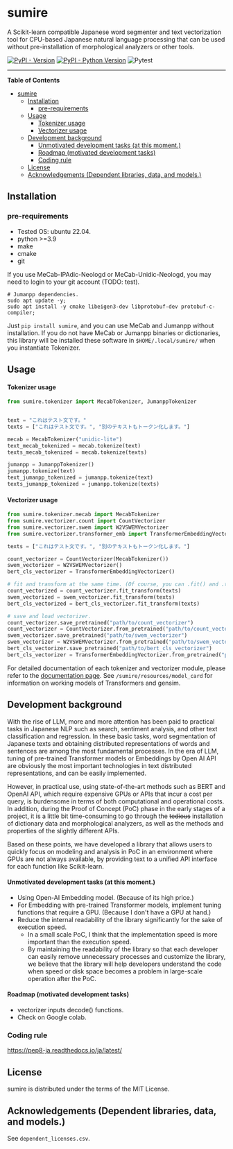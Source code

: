 # sumire

A Scikit-learn compatible Japanese word segmenter and text vectorization tool 
for CPU-based Japanese natural language processing that can be used 
without pre-installation of morphological analyzers or other tools.

[![PyPI - Version](https://img.shields.io/pypi/v/sumire.svg)](https://pypi.org/project/sumire)
[![PyPI - Python Version](https://img.shields.io/pypi/pyversions/sumire.svg)](https://pypi.org/project/sumire)
![Pytest](https://github.com/reiven-c-t/sumire/actions/workflows/python-app.yml/badge.svg)

-----

**Table of Contents**

- [sumire](#sumire)
  * [Installation](#installation)
    + [pre-requirements](#pre-requirements)
  * [Usage](#usage)
      - [Tokenizer usage](#tokenizer-usage)
      - [Vectorizer usage](#vectorizer-usage)
  * [Development background](#development-background)
      - [Unmotivated development tasks (at this moment.)](#unmotivated-development-tasks-at-this-moment)
      - [Roadmap (motivated development tasks)](#roadmap-motivated-development-tasks)
    + [Coding rule](#coding-rule)
  * [License](#license)
  * [Acknowledgements (Dependent libraries, data, and models.)](#acknowledgements-dependent-libraries-data-and-models)

## Installation

### pre-requirements

- Tested OS: ubuntu 22.04.
- python >=3.9
- make
- cmake
- git 

If you use MeCab-IPAdic-Neologd or MeCab-Unidic-Neologd, you may need to login to your git account (TODO: test).

```shell
# Jumanpp dependencies.
sudo apt update -y;
sudo apt install -y cmake libeigen3-dev libprotobuf-dev protobuf-c-compiler;
```

Just `pip install sumire`, and you can use MeCab and Jumanpp without installation.
If you do not have MeCab or Jumanpp binaries or dictionaries, 
this library will be installed these software in `$HOME/.local/sumire/` when you instantiate Tokenizer.


## Usage

#### Tokenizer usage

```python
from sumire.tokenizer import MecabTokenizer, JumanppTokenizer


text = "これはテスト文です。" 
texts = ["これはテスト文です。", "別のテキストもトークン化します。"]

mecab = MecabTokenizer("unidic-lite")
text_mecab_tokenized = mecab.tokenize(text)
texts_mecab_tokenized = mecab.tokenize(texts)

jumanpp = JumanppTokenizer()
jumanpp.tokenize(text)
text_jumanpp_tokenized = jumanpp.tokenize(text)
texts_jumanpp_tokenized = jumanpp.tokenize(texts)
```

#### Vectorizer usage

```python
from sumire.tokenizer.mecab import MecabTokenizer
from sumire.vectorizer.count import CountVectorizer
from sumire.vectorizer.swem import W2VSWEMVectorizer
from sumire.vectorizer.transformer_emb import TransformerEmbeddingVectorizer

texts = ["これはテスト文です。", "別のテキストもトークン化します。"]

count_vectorizer = CountVectorizer(MecabTokenizer())
swem_vectorizer = W2VSWEMVectorizer()
bert_cls_vectorizer = TransformerEmbeddingVectorizer()

# fit and transform at the same time. (Of course, you can .fit() and .transform() separately!)
count_vectorized = count_vectorizer.fit_transform(texts)
swem_vectorized = swem_vectorizer.fit_transform(texts)
bert_cls_vectorized = bert_cls_vectorizer.fit_transform(texts)

# save and load vectorizer.
count_vectorizer.save_pretrained("path/to/count_vectorizer")
count_vectorizer = CountVectorizer.from_pretrained("path/to/count_vectorizer")
swem_vectorizer.save_pretrained("path/to/swem_vectorizer")
swem_vectorizer = W2VSWEMVectorizer.from_pretrained("path/to/swem_vectorizer")
bert_cls_vectorizer.save_pretrained("path/to/bert_cls_vectorizer")
bert_cls_vectorizer = TransformerEmbeddingVectorizer.from_pretrained("path/to/beert_cls_vectorizer")
```

For detailed documentation of each tokenizer and vectorizer module, please refer to the [documentation page](https://reiven-c-t.github.io/sumire/).
See `/sumire/resources/model_card` for information on working models of Transformers and gensim.

## Development background

With the rise of LLM, more and more attention has been paid to 
practical tasks in Japanese NLP such as search, sentiment analysis, and other text classification and regression.
In these basic tasks, word segmentation of Japanese texts and 
obtaining distributed representations of words and sentences are among the most fundamental processes.
In the era of LLM, tuning of pre-trained Transformer models or
Embeddings by Open AI API are obviously the most important technologies in text distributed representations,
and can be easily implemented. 

However, in practical use, using state-of-the-art methods such as BERT and OpenAI API,
which require expensive GPUs or APIs that incur a cost per query,
is burdensome in terms of both computational and operational costs.
In addition, during the Proof of Concept (PoC) phase in the early stages of a project,
it is a little bit time-consuming to go through the ~~tedious~~ installation of dictionary data and morphological analyzers,
as well as the methods and properties of the slightly different APIs.

Based on these points, we have developed a library that allows users to 
quickly focus on modeling and analysis in PoC in an environment where GPUs are not always available,
by providing text to a unified API interface for each function like Scikit-learn.

#### Unmotivated development tasks (at this moment.)

- Using Open-AI Embedding model. (Because of its high price.) 
- For Embedding with pre-trained Transformer models, implement tuning functions that require a GPU. (Because I don't have a GPU at hand.)
- Reduce the internal readability of the library significantly for the sake of execution speed. 
  - In a small scale PoC, I think that the implementation speed is more important than the execution speed.
  - By maintaining the readability of the library so that each developer can easily remove unnecessary processes and customize the library, we believe that the library will help developers understand the code when speed or disk space becomes a problem in large-scale operation after the PoC.

#### Roadmap (motivated development tasks)

- vectorizer inputs decode() functions.
- Check on Google colab.

### Coding rule

<https://pep8-ja.readthedocs.io/ja/latest/>


## License

sumire is distributed under the terms of the MIT License. 


## Acknowledgements (Dependent libraries, data, and models.)

See `dependent_licenses.csv`.